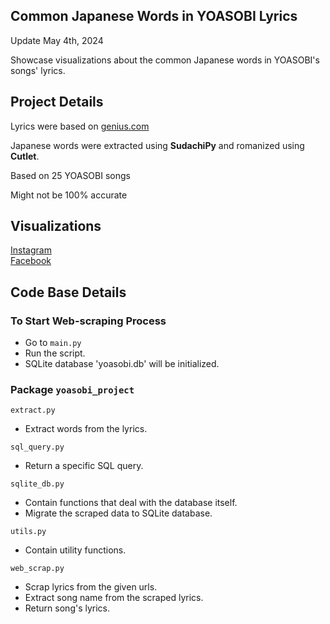 ## Common Japanese Words in YOASOBI Lyrics
Update May 4th, 2024

Showcase visualizations about the common Japanese words in YOASOBI's songs' lyrics.

## Project Details
Lyrics were based on [genius.com](https://genius.com/artists/Yoasobi)

Japanese words were extracted using **SudachiPy** and romanized using **Cutlet**.

Based on 25 YOASOBI songs

Might not be 100% accurate

## Visualizations
[Instagram](https://www.instagram.com/p/C6i6BEoLKJO/?utm_source=ig_web_copy_link&igsh=MzRlODBiNWFlZA==)  
[Facebook](https://www.facebook.com/permalink.php?story_fbid=pfbid0xonwCJKm8aDZEM3BAQonTGVLfU6SEoKhKWFvBuGRAwLdCSnGbJsBmrq55p22fDcYl&id=61553626169836)

## Code Base Details
### To Start Web-scraping Process
- Go to ```main.py```
- Run the script.
- SQLite database 'yoasobi.db' will be initialized.

### Package ```yoasobi_project```
```extract.py```
- Extract words from the lyrics.

```sql_query.py```
- Return a specific SQL query.

```sqlite_db.py```
- Contain functions that deal with the database itself.
- Migrate the scraped data to SQLite database.

```utils.py```
- Contain utility functions.

```web_scrap.py```
- Scrap lyrics from the given urls.
- Extract song name from the scraped lyrics.
- Return song's lyrics.


